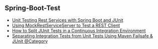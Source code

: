 ## Spring-Boot-Test

- [Unit Testing Rest Services with Spring Boot and JUnit](http://www.springboottutorial.com/unit-testing-for-spring-boot-rest-services)
- [Using MockRestServiceServer to Test a REST Client](https://examples.javacodegeeks.com/enterprise-java/spring/using-mockrestserviceserver-test-rest-client/)
- [How to Split JUnit Tests in a Continuous Integration Environment](https://semaphoreci.com/community/tutorials/how-to-split-junit-tests-in-a-continuous-integration-environment)
- [Separating Integration Tests from Unit Tests Using Maven Failsafe & JUnit @Category](http://calenlegaspi.blogspot.com/2015/01/separating-integration-tests-from-unit.html)
